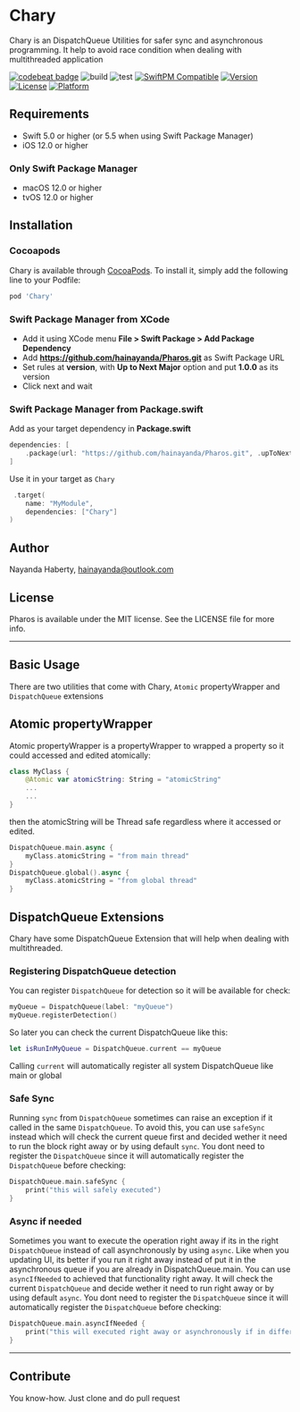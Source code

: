 # Chary

Chary is an DispatchQueue Utilities for safer sync and asynchronous programming. It help to avoid race condition when dealing with multithreaded application

[![codebeat badge](https://codebeat.co/badges/ba4573e9-f32d-40b7-b5c4-f9ea3870250e)](https://codebeat.co/projects/github-com-hainayanda-chary-main)
![build](https://github.com/hainayanda/Chary/workflows/build/badge.svg)
![test](https://github.com/hainayanda/Chary/workflows/test/badge.svg)
[![SwiftPM Compatible](https://img.shields.io/badge/SwiftPM-Compatible-brightgreen)](https://swift.org/package-manager/)
[![Version](https://img.shields.io/cocoapods/v/Chary.svg?style=flat)](https://cocoapods.org/pods/Chary)
[![License](https://img.shields.io/cocoapods/l/Chary.svg?style=flat)](https://cocoapods.org/pods/Chary)
[![Platform](https://img.shields.io/cocoapods/p/Chary.svg?style=flat)](https://cocoapods.org/pods/Chary)


## Requirements

- Swift 5.0 or higher (or 5.5 when using Swift Package Manager)
- iOS 12.0 or higher

### Only Swift Package Manager

- macOS 12.0 or higher
- tvOS 12.0 or higher

## Installation

### Cocoapods

Chary is available through [CocoaPods](https://cocoapods.org). To install
it, simply add the following line to your Podfile:

```ruby
pod 'Chary'
```

### Swift Package Manager from XCode

- Add it using XCode menu **File > Swift Package > Add Package Dependency**
- Add **<https://github.com/hainayanda/Pharos.git>** as Swift Package URL
- Set rules at **version**, with **Up to Next Major** option and put **1.0.0** as its version
- Click next and wait

### Swift Package Manager from Package.swift

Add as your target dependency in **Package.swift**

```swift
dependencies: [
    .package(url: "https://github.com/hainayanda/Pharos.git", .upToNextMajor(from: "1.0.0"))
]
```

Use it in your target as `Chary`

```swift
 .target(
    name: "MyModule",
    dependencies: ["Chary"]
)
```

## Author

Nayanda Haberty, hainayanda@outlook.com

## License

Pharos is available under the MIT license. See the LICENSE file for more info.

***

## Basic Usage

There are two utilities that come with Chary, `Atomic` propertyWrapper and `DispatchQueue` extensions

## Atomic propertyWrapper

Atomic propertyWrapper is a propertyWrapper to wrapped a property so it could accessed and edited atomically:

```swift
class MyClass {
    @Atomic var atomicString: String = "atomicString"
    ...
    ...
}
```

then the atomicString will be Thread safe regardless where it accessed or edited.

```swift
DispatchQueue.main.async {
    myClass.atomicString = "from main thread"
}
DispatchQueue.global().async {
    myClass.atomicString = "from global thread"
}
```

## DispatchQueue Extensions

Chary have some DispatchQueue Extension that will help when dealing with multithreaded.

### Registering DispatchQueue detection

You can register `DispatchQueue` for detection so it will be available for check:

```swift
myQueue = DispatchQueue(label: "myQueue")
myQueue.registerDetection()
```

So later you can check the current DispatchQueue like this:

```swift
let isRunInMyQueue = DispatchQueue.current == myQueue
```

Calling `current` will automatically register all system DispatchQueue like main or global

### Safe Sync

Running `sync` from `DispatchQueue` sometimes can raise an exception if it called in the same `DispatchQueue`. 
To avoid this, you can use `safeSync` instead which will check the current queue first and decided wether it need to run the block right away or by using default `sync`.
You dont need to register the `DispatchQueue` since it will automatically register the `DispatchQueue` before checking:

```swift
DispatchQueue.main.safeSync {
    print("this will safely executed")
}
```

### Async if needed

Sometimes you want to execute the operation right away if its in the right `DispatchQueue` instead of call asynchronously by using `async`.
Like when you updating UI, its better if you run it right away instead of put it in the asynchronous queue if you are already in DispatchQueue.main.
You can use `asyncIfNeeded` to achieved that functionality right away. It will check the current `DispatchQueue` and decide wether it need to run right away or by using default `async`.
You dont need to register the `DispatchQueue` since it will automatically register the `DispatchQueue` before checking:

```swift
DispatchQueue.main.asyncIfNeeded {
    print("this will executed right away or asynchronously if in different queue")
}
```

***

## Contribute

You know-how. Just clone and do pull request
